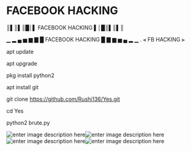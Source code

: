 # FACEBOOK HACKING

║▌║▌║█│▌ FACEBOOK HACKING ▌│█║▌║▌║

▁ ▂ ▄ ▅ ▆ ▇ █ FACEBOOK HACKING █ ▇ ▆ ▅ ▄ ▂ ▁
.
⫷ FB HACKING ⫸


apt update

apt upgrade

pkg install python2

apt install git


git clone https://github.com/Rushi136/Yes.git

cd Yes


python2 brute.py


![enter image description here](https://i.stack.imgur.com/8AD9U.png)![enter image description here](https://i.stack.imgur.com/YH8pv.png)![enter image description here](https://i.stack.imgur.com/auLdY.png)![enter image description here](https://i.stack.imgur.com/tSMcY.png)
